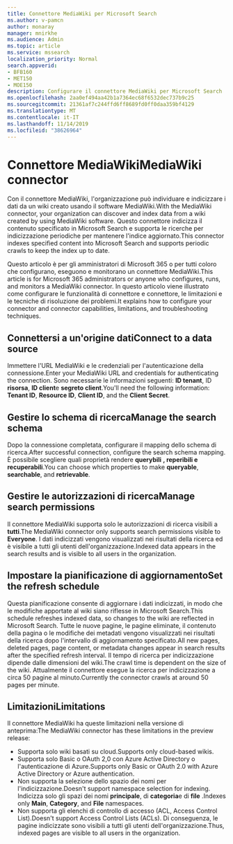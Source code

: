 ```yaml
---
title: Connettore MediaWiki per Microsoft Search
ms.author: v-pamcn
author: monaray
manager: mnirkhe
ms.audience: Admin
ms.topic: article
ms.service: mssearch
localization_priority: Normal
search.appverid:
- BFB160
- MET150
- MOE150
description: Configurare il connettore MediaWiki per Microsoft Search
ms.openlocfilehash: 2aa0ef494aa42b1a7364ec68f6532dec737b9c25
ms.sourcegitcommit: 21361af7c244ffd6ff8689fd0ff0daa359bf4129
ms.translationtype: MT
ms.contentlocale: it-IT
ms.lasthandoff: 11/14/2019
ms.locfileid: "38626964"
---
```

# <a name="mediawiki-connector"></a><span data-ttu-id="e98ee-103">Connettore MediaWiki</span><span class="sxs-lookup"><span data-stu-id="e98ee-103">MediaWiki connector</span></span>

<span data-ttu-id="e98ee-104">Con il connettore MediaWiki, l'organizzazione può individuare e indicizzare i dati da un wiki creato usando il software MediaWiki.</span><span class="sxs-lookup"><span data-stu-id="e98ee-104">With the MediaWiki connector, your organization can discover and index data from a wiki created by using MediaWiki software.</span></span> <span data-ttu-id="e98ee-105">Questo connettore indicizza il contenuto specificato in Microsoft Search e supporta le ricerche per indicizzazione periodiche per mantenere l'indice aggiornato.</span><span class="sxs-lookup"><span data-stu-id="e98ee-105">This connector indexes specified content into Microsoft Search and supports periodic crawls to keep the index up to date.</span></span>

<span data-ttu-id="e98ee-106">Questo articolo è per gli amministratori di Microsoft 365 o per tutti coloro che configurano, eseguono e monitorano un connettore MediaWiki.</span><span class="sxs-lookup"><span data-stu-id="e98ee-106">This article is for Microsoft 365 administrators or anyone who configures, runs, and monitors a MediaWiki connector.</span></span> <span data-ttu-id="e98ee-107">In questo articolo viene illustrato come configurare le funzionalità di connettore e connettore, le limitazioni e le tecniche di risoluzione dei problemi.</span><span class="sxs-lookup"><span data-stu-id="e98ee-107">It explains how to configure your connector and connector capabilities, limitations, and troubleshooting techniques.</span></span>

## <a name="connect-to-a-data-source"></a><span data-ttu-id="e98ee-108">Connettersi a un'origine dati</span><span class="sxs-lookup"><span data-stu-id="e98ee-108">Connect to a data source</span></span>
<span data-ttu-id="e98ee-109">Immettere l'URL MediaWiki e le credenziali per l'autenticazione della connessione.</span><span class="sxs-lookup"><span data-stu-id="e98ee-109">Enter your MediaWiki URL and credentials for authenticating the connection.</span></span> <span data-ttu-id="e98ee-110">Sono necessarie le informazioni seguenti: **ID tenant**, ID **risorsa**, **ID client**e **segreto client**.</span><span class="sxs-lookup"><span data-stu-id="e98ee-110">You'll need the following information: **Tenant ID**, **Resource ID**, **Client ID**, and the **Client Secret**.</span></span>

## <a name="manage-the-search-schema"></a><span data-ttu-id="e98ee-111">Gestire lo schema di ricerca</span><span class="sxs-lookup"><span data-stu-id="e98ee-111">Manage the search schema</span></span>
<span data-ttu-id="e98ee-112">Dopo la connessione completata, configurare il mapping dello schema di ricerca.</span><span class="sxs-lookup"><span data-stu-id="e98ee-112">After successful connection, configure the search schema mapping.</span></span> <span data-ttu-id="e98ee-113">È possibile scegliere quali proprietà rendere **querybili** **, reperibili e** **recuperabili**.</span><span class="sxs-lookup"><span data-stu-id="e98ee-113">You can choose which properties to make **queryable**, **searchable**, and **retrievable**.</span></span>

## <a name="manage-search-permissions"></a><span data-ttu-id="e98ee-114">Gestire le autorizzazioni di ricerca</span><span class="sxs-lookup"><span data-stu-id="e98ee-114">Manage search permissions</span></span>
<span data-ttu-id="e98ee-115">Il connettore MediaWiki supporta solo le autorizzazioni di ricerca visibili a **tutti**.</span><span class="sxs-lookup"><span data-stu-id="e98ee-115">The MediaWiki connector only supports search permissions visible to **Everyone**.</span></span> <span data-ttu-id="e98ee-116">I dati indicizzati vengono visualizzati nei risultati della ricerca ed è visibile a tutti gli utenti dell'organizzazione.</span><span class="sxs-lookup"><span data-stu-id="e98ee-116">Indexed data appears in the search results and is visible to all users in the organization.</span></span>

## <a name="set-the-refresh-schedule"></a><span data-ttu-id="e98ee-117">Impostare la pianificazione di aggiornamento</span><span class="sxs-lookup"><span data-stu-id="e98ee-117">Set the refresh schedule</span></span> 
<span data-ttu-id="e98ee-118">Questa pianificazione consente di aggiornare i dati indicizzati, in modo che le modifiche apportate al wiki siano riflesse in Microsoft Search.</span><span class="sxs-lookup"><span data-stu-id="e98ee-118">This schedule refreshes indexed data, so changes to the wiki are reflected in Microsoft Search.</span></span> <span data-ttu-id="e98ee-119">Tutte le nuove pagine, le pagine eliminate, il contenuto della pagina o le modifiche dei metadati vengono visualizzati nei risultati della ricerca dopo l'intervallo di aggiornamento specificato.</span><span class="sxs-lookup"><span data-stu-id="e98ee-119">All new pages, deleted pages, page content, or metadata changes appear in search results after the specified refresh interval.</span></span> <span data-ttu-id="e98ee-120">Il tempo di ricerca per indicizzazione dipende dalle dimensioni del wiki.</span><span class="sxs-lookup"><span data-stu-id="e98ee-120">The crawl time is dependent on the size of the wiki.</span></span> <span data-ttu-id="e98ee-121">Attualmente il connettore esegue la ricerca per indicizzazione a circa 50 pagine al minuto.</span><span class="sxs-lookup"><span data-stu-id="e98ee-121">Currently the connector crawls at around 50 pages per minute.</span></span>

## <a name="limitations"></a><span data-ttu-id="e98ee-122">Limitazioni</span><span class="sxs-lookup"><span data-stu-id="e98ee-122">Limitations</span></span> 
<span data-ttu-id="e98ee-123">Il connettore MediaWiki ha queste limitazioni nella versione di anteprima:</span><span class="sxs-lookup"><span data-stu-id="e98ee-123">The MediaWiki connector has these limitations in the preview release:</span></span>
* <span data-ttu-id="e98ee-124">Supporta solo wiki basati su cloud.</span><span class="sxs-lookup"><span data-stu-id="e98ee-124">Supports only cloud-based wikis.</span></span>
* <span data-ttu-id="e98ee-125">Supporta solo Basic o OAuth 2,0 con Azure Active Directory o l'autenticazione di Azure.</span><span class="sxs-lookup"><span data-stu-id="e98ee-125">Supports only Basic or OAuth 2.0 with Azure Active Directory or Azure authentication.</span></span>
* <span data-ttu-id="e98ee-126">Non supporta la selezione dello spazio dei nomi per l'indicizzazione.</span><span class="sxs-lookup"><span data-stu-id="e98ee-126">Doesn't support namespace selection for indexing.</span></span> <span data-ttu-id="e98ee-127">Indicizza solo gli spazi dei nomi **principale**, di **categoria**e di **file** .</span><span class="sxs-lookup"><span data-stu-id="e98ee-127">Indexes only **Main**, **Category**, and **File** namespaces.</span></span>
* <span data-ttu-id="e98ee-128">Non supporta gli elenchi di controllo di accesso (ACL, Access Control List).</span><span class="sxs-lookup"><span data-stu-id="e98ee-128">Doesn't support Access Control Lists (ACLs).</span></span> <span data-ttu-id="e98ee-129">Di conseguenza, le pagine indicizzate sono visibili a tutti gli utenti dell'organizzazione.</span><span class="sxs-lookup"><span data-stu-id="e98ee-129">Thus, indexed pages are visible to all users in the organization.</span></span>

